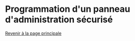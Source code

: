 # Programmation d'un panneau d'administration sécurisé

[Revenir à la page principale](../README.md)
